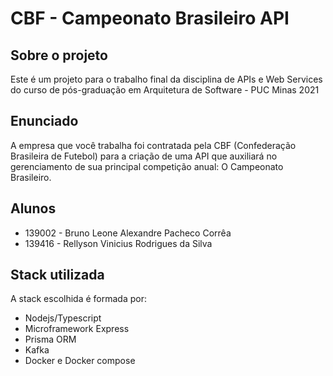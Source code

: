 # CBF - Campeonato Brasileiro API

## Sobre o projeto
Este é um projeto para o trabalho final da disciplina de APIs e Web Services do curso de pós-graduação em Arquitetura de Software - PUC Minas 2021

## Enunciado
A empresa que você trabalha foi contratada pela CBF (Confederação Brasileira de Futebol) 
para a criação de uma API que auxiliará no gerenciamento de sua principal competição anual: O 
Campeonato  Brasileiro.

## Alunos

- 139002 - Bruno Leone Alexandre Pacheco Corrêa
- 139416 - Rellyson Vinicius Rodrigues da Silva

## Stack utilizada

A stack escolhida é formada por:

- Nodejs/Typescript
- Microframework Express
- Prisma ORM
- Kafka
- Docker e Docker compose
